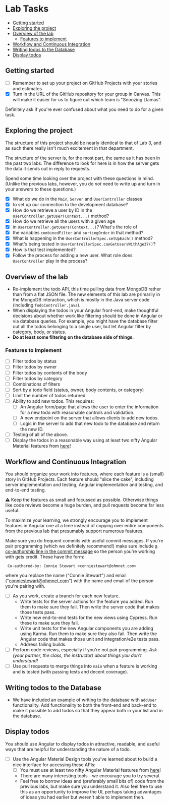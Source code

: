 # Lab Tasks <!-- omit in toc -->

- [Getting started](#getting-started)
- [Exploring the project](#exploring-the-project)
- [Overview of the lab](#overview-of-the-lab)
  - [Features to implement](#features-to-implement)
- [Workflow and Continuous Integration](#workflow-and-continuous-integration)
- [Writing todos to the Database](#writing-todos-to-the-database)
- [Display todos](#display-todos)

## Getting started

- [ ] Remember to set up your project on GitHub Projects with your stories and estimates
- [x] Turn in the URL of the GitHub repository for your group in Canvas. This will make it easier for us to figure out which team is "Snoozing Llamas".

Definitely ask if you're ever confused about what you need to do for a given task.

## Exploring the project

The structure of this project should be nearly identical to that of Lab 3, and as such there really isn't much excitement in that department.

The structure of the server is, for the most part, the same as it has been in the past two labs. The difference to look for here is in how the server gets the data it sends out in reply to requests.

Spend some time looking over the project with these questions in mind. (Unlike the previous labs, however, you do _not_ need to write up and turn in your answers to these questions.)

- [x] What do we do in the `Main`, `Server` and `UserController` classes
- [x] to set up our connection to the development database?
- [x] How do we retrieve a user by ID in the `UserController.getUser(Context...)` method?
- [x] How do we retrieve all the users with a given age
- [x] in `UserController.getUsers(Context...)`? What's the role of
- [x] the variables `combinedFilter` and `sortingOrder` in that method?
- [X] What is happening in the `UserControllerSpec.setUpEach()` method?
- [X] What's being tested in `UserControllerSpec.canGetUsersWithAge37()`?
- [X] How is that test implemented?
- [x] Follow the process for adding a new user. What role does `UserController` play in the process?

## Overview of the lab

- Re-implement the todo API, this time pulling data from MongoDB rather than from a flat JSON file. The new elements of this lab are primarily in the MongoDB interaction, which is mostly in the Java server code (including `TodoController.java`).
- When displaying the todos in your Angular front-end, make thoughtful decisions about whether work like filtering
  should be done in Angular or via database queries. For example, you
  might have the database filter out all the todos belonging to a
  single user, but let Angular filter by category, body, or status.
- **Do at least some filtering on the database side of things.**

### Features to implement

- [ ] Filter todos by status
- [ ] Filter todos by owner
- [ ] Filter todos by contents of the body
- [ ] Filter todos by category
- [ ] Combinations of filters
- [ ] Sort by a todo field (status, owner, body contents, or category)
- [ ] Limit the number of todos returned
- [ ] Ability to add new todos. This requires:
  - [ ] An Angular form/page that allows the user to enter the information for a new todo with reasonable controls and validation.
  - [ ] A new endpoint on the server that allows clients to add new todos.
  - [ ] Logic in the server to add that new todo to the database and return the new ID.
- [ ] Testing of all of the above.
- [ ] Display the todos in a reasonable way using at least two nifty Angular Material features from [here](https://material.angular.io/components/categories)!

## Workflow and Continuous Integration

You should organize your work into features, where each feature is a (small) story in GitHub Projects. Each feature should "slice the cake", including server implementation and testing, Angular implementation and testing, and end-to-end testing.

:warning: Keep the features as small and focussed as
possible. Otherwise things like code reviews become a huge burden,
and pull requests become far less useful.

To maximize your learning, we strongly encourage you to implement features in Angular one at a time instead of copying over
entire components from the previous lab that presumably support numerous features.

Make sure you do frequent commits with useful commit messages.
If you're pair programming (which we definitely recommend!) make
sure include [a co-authorship line in the commit message](https://docs.github.com/en/github/committing-changes-to-your-project/creating-a-commit-with-multiple-authors) so the
person you're working with gets credit. These have the form:

```text
 Co-authored-by: Connie Stewart <conniestewart@ohmnet.com>
```

where you replace the name ("Connie Stewart") and email
("conniestewart@ohmnet.com") with the name and email of the
person you're pairing with.

- [ ] As you work, create a branch for each new feature.
  - Write tests for the server actions for the feature you added. Run
    them to make sure they fail. Then write the server code that
    makes those tests pass.
  - Write new end-to-end tests for the new views
    using Cypress. Run these to make sure they fail.
  - Write unit tests for the new Angular components you are adding
    using Karma. Run them to make sure they also fail. Then write the
    Angular code that makes those unit and integration/e2e tests pass.
  - Address failing builds.
- [ ] Perform code reviews, especially if you're not pair programming.
  _Ask (your partner, the class, the instructor) about things you don't understand!_
- [ ] Use pull requests to
  merge things into `main` when a feature is working
  and is tested (with passing tests and decent coverage).

## Writing todos to the Database

- We have included an example of writing to the database with `addUser` functionality. Add
  functionality to both the front-end and back-end to make it possible to add todos so that
  they appear both in your list and in the database.

## Display todos

You should use Angular to display todos in attractive, readable, and useful ways that are helpful for understanding the nature of a todo.

- [ ] Use the Angular Material Design tools you've learned about to build a nice interface for
  accessing these APIs:
  - [ ] You must use at least two nifty Angular Material features from [here](https://material.angular.io/components/categories)!
  - There are many interesting tools - we encourage you to try several.
  - Feel free to borrow ideas and (preferably small bits of) code from the previous labs, but make
    sure you understand it. Also feel free to use this as an opportunity to improve the UI, perhaps
    taking advantages of ideas you had earlier but weren't able to implement then.

